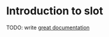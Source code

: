 # Introduction to slot

TODO: write [great documentation](http://jacobian.org/writing/what-to-write/)
